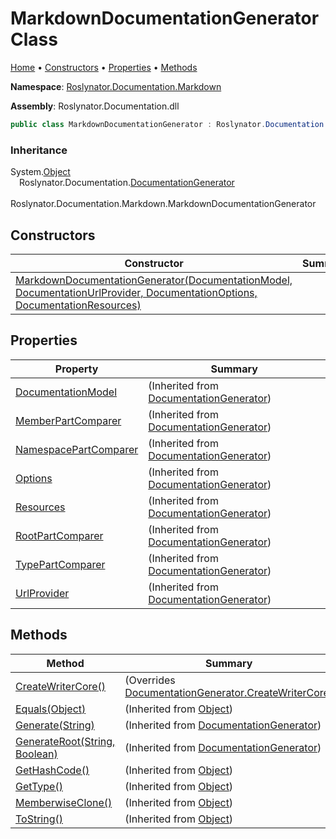 <a name="_top"></a>

# MarkdownDocumentationGenerator Class

[Home](../../../../README.md#_top) &#x2022; [Constructors](#constructors) &#x2022; [Properties](#properties) &#x2022; [Methods](#methods)

**Namespace**: [Roslynator.Documentation.Markdown](../README.md#_top)

**Assembly**: Roslynator\.Documentation\.dll

```csharp
public class MarkdownDocumentationGenerator : Roslynator.Documentation.DocumentationGenerator
```

### Inheritance

System\.[Object](https://docs.microsoft.com/en-us/dotnet/api/system.object)\
&emsp;Roslynator\.Documentation\.[DocumentationGenerator](../../DocumentationGenerator/README.md#_top)\
&emsp;&emsp;Roslynator\.Documentation\.Markdown\.MarkdownDocumentationGenerator

## Constructors

| Constructor | Summary |
| ----------- | ------- |
| [MarkdownDocumentationGenerator(DocumentationModel, DocumentationUrlProvider, DocumentationOptions, DocumentationResources)](-ctor/README.md#_top) | |

## Properties

| Property | Summary |
| -------- | ------- |
| [DocumentationModel](../../DocumentationGenerator/DocumentationModel/README.md#_top) |  \(Inherited from [DocumentationGenerator](../../DocumentationGenerator/README.md#_top)\) |
| [MemberPartComparer](../../DocumentationGenerator/MemberPartComparer/README.md#_top) |  \(Inherited from [DocumentationGenerator](../../DocumentationGenerator/README.md#_top)\) |
| [NamespacePartComparer](../../DocumentationGenerator/NamespacePartComparer/README.md#_top) |  \(Inherited from [DocumentationGenerator](../../DocumentationGenerator/README.md#_top)\) |
| [Options](../../DocumentationGenerator/Options/README.md#_top) |  \(Inherited from [DocumentationGenerator](../../DocumentationGenerator/README.md#_top)\) |
| [Resources](../../DocumentationGenerator/Resources/README.md#_top) |  \(Inherited from [DocumentationGenerator](../../DocumentationGenerator/README.md#_top)\) |
| [RootPartComparer](../../DocumentationGenerator/RootPartComparer/README.md#_top) |  \(Inherited from [DocumentationGenerator](../../DocumentationGenerator/README.md#_top)\) |
| [TypePartComparer](../../DocumentationGenerator/TypePartComparer/README.md#_top) |  \(Inherited from [DocumentationGenerator](../../DocumentationGenerator/README.md#_top)\) |
| [UrlProvider](../../DocumentationGenerator/UrlProvider/README.md#_top) |  \(Inherited from [DocumentationGenerator](../../DocumentationGenerator/README.md#_top)\) |

## Methods

| Method | Summary |
| ------ | ------- |
| [CreateWriterCore()](CreateWriterCore/README.md#_top) |  \(Overrides [DocumentationGenerator.CreateWriterCore](../../DocumentationGenerator/CreateWriterCore/README.md#_top)\) |
| [Equals(Object)](https://docs.microsoft.com/en-us/dotnet/api/system.object.equals) |  \(Inherited from [Object](https://docs.microsoft.com/en-us/dotnet/api/system.object)\) |
| [Generate(String)](../../DocumentationGenerator/Generate/README.md#_top) |  \(Inherited from [DocumentationGenerator](../../DocumentationGenerator/README.md#_top)\) |
| [GenerateRoot(String, Boolean)](../../DocumentationGenerator/GenerateRoot/README.md#_top) |  \(Inherited from [DocumentationGenerator](../../DocumentationGenerator/README.md#_top)\) |
| [GetHashCode()](https://docs.microsoft.com/en-us/dotnet/api/system.object.gethashcode) |  \(Inherited from [Object](https://docs.microsoft.com/en-us/dotnet/api/system.object)\) |
| [GetType()](https://docs.microsoft.com/en-us/dotnet/api/system.object.gettype) |  \(Inherited from [Object](https://docs.microsoft.com/en-us/dotnet/api/system.object)\) |
| [MemberwiseClone()](https://docs.microsoft.com/en-us/dotnet/api/system.object.memberwiseclone) |  \(Inherited from [Object](https://docs.microsoft.com/en-us/dotnet/api/system.object)\) |
| [ToString()](https://docs.microsoft.com/en-us/dotnet/api/system.object.tostring) |  \(Inherited from [Object](https://docs.microsoft.com/en-us/dotnet/api/system.object)\) |

